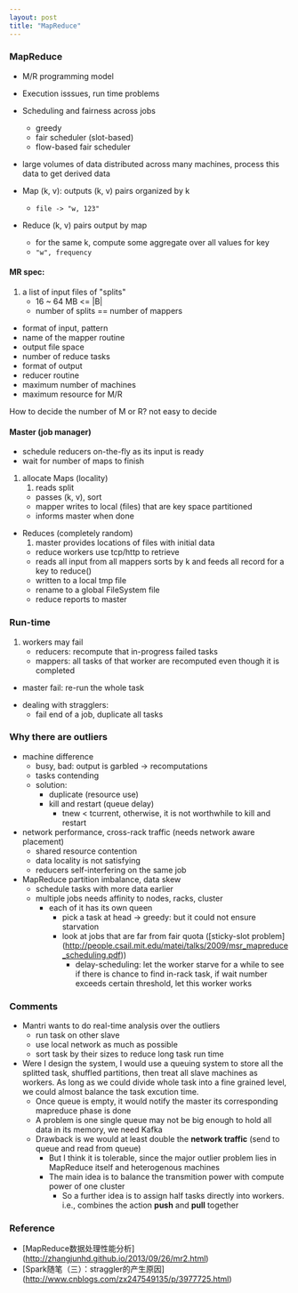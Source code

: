 ```yaml
---
layout: post
title: "MapReduce"
---
```


### MapReduce
* M/R programming model
* Execution isssues, run time problems
* Scheduling and fairness across jobs
    * greedy
    * fair scheduler (slot-based)
    * flow-based fair scheduler

* large volumes of data distributed across many machines, process this data to get derived data

* Map (k, v): outputs (k, v) pairs organized by k
    * `file -> "w, 123"`
* Reduce (k, v) pairs output by map
    * for the same k, compute some aggregate over all values for key
    * `"w", frequency`

#### MR spec:
1. a list of input files of "splits"
    * 16 ~ 64 MB <= |B|
    * number of splits == number of mappers
- format of input, pattern
- name of the mapper routine
- output file space
- number of reduce tasks
- format of output
- reducer routine
- maximum number of machines
- maximum resource for M/R

How to decide the number of M or R? not easy to decide

#### Master (job manager)
* schedule reducers on-the-fly as its input is ready
* wait for number of maps to finish
1. allocate Maps (locality)
    1. reads split
    - passes (k, v), sort
    - mapper writes to local (files) that are key space partitioned
    - informs master when done
- Reduces (completely random)
    1. master provides locations of files with initial data
    * reduce workers use tcp/http to retrieve
    * reads all input from all mappers sorts by k and feeds all record for a key to reduce()
    * written to a local tmp file
    * rename to a global FileSystem file
    * reduce reports to master

### Run-time
1. workers may fail
    * reducers: recompute that in-progress failed tasks
    * mappers: all tasks of that worker are recomputed even though it is completed
* master fail: re-run the whole task
- dealing with stragglers:
    * fail end of a job, duplicate all tasks


### Why there are outliers
* machine difference
    * busy, bad: output is garbled -> recomputations
    * tasks contending
    * solution:
        * duplicate (resource use)
        * kill and restart (queue delay)
            * tnew < tcurrent, otherwise, it is not worthwhile to kill and restart
* network performance, cross-rack traffic (needs network aware placement)
    * shared resource contention
    * data locality is not satisfying
    * reducers self-interfering on the same job
* MapReduce partition imbalance, data skew
    * schedule tasks with more data earlier
    * multiple jobs needs affinity to nodes, racks, cluster
        * each of it has its own queen
            * pick a task at head -> greedy: but it could not ensure starvation
            * look at jobs that are far from fair quota ([sticky-slot problem] (http://people.csail.mit.edu/matei/talks/2009/msr_mapreduce_scheduling.pdf))
                * delay-scheduling: let the worker starve for a while to see if there is chance to find in-rack task, if wait number exceeds certain threshold, let this worker works

### Comments
* Mantri wants to do real-time analysis over the outliers
    * run task on other slave
    * use local network as much as possible
    * sort task by their sizes to reduce long task run time
* Were I design the system, I would use a queuing system to store all the splitted task, shuffled partitions, then treat all slave machines as workers. As long as we could divide whole task into a fine grained level, we could almost balance the task excution time.
    * Once queue is empty, it would notify the master its corresponding mapreduce phase is done
    * A problem is one single queue may not be big enough to hold all data in its memory, we need Kafka
    * Drawback is we would at least double the **network traffic** (send to queue and read from queue)
        * But I think it is tolerable, since the major outlier problem lies in MapReduce itself and heterogenous machines
        * The main idea is to balance the transmition power with compute power of one cluster
            * So a further idea is to assign half tasks directly into workers. i.e., combines the action **push** and **pull** together

### Reference
* [MapReduce数据处理性能分析] (http://zhangjunhd.github.io/2013/09/26/mr2.html)
* [Spark随笔（三）：straggler的产生原因] (http://www.cnblogs.com/zx247549135/p/3977725.html)
